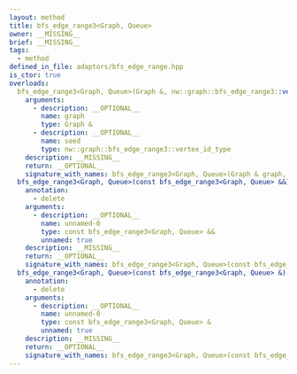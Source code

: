 ```yaml
---
layout: method
title: bfs_edge_range3<Graph, Queue>
owner: __MISSING__
brief: __MISSING__
tags:
  - method
defined_in_file: adaptors/bfs_edge_range.hpp
is_ctor: true
overloads:
  bfs_edge_range3<Graph, Queue>(Graph &, nw::graph::bfs_edge_range3::vertex_id_type):
    arguments:
      - description: __OPTIONAL__
        name: graph
        type: Graph &
      - description: __OPTIONAL__
        name: seed
        type: nw::graph::bfs_edge_range3::vertex_id_type
    description: __MISSING__
    return: __OPTIONAL__
    signature_with_names: bfs_edge_range3<Graph, Queue>(Graph & graph, nw::graph::bfs_edge_range3::vertex_id_type seed)
  bfs_edge_range3<Graph, Queue>(const bfs_edge_range3<Graph, Queue> &&):
    annotation:
      - delete
    arguments:
      - description: __OPTIONAL__
        name: unnamed-0
        type: const bfs_edge_range3<Graph, Queue> &&
        unnamed: true
    description: __MISSING__
    return: __OPTIONAL__
    signature_with_names: bfs_edge_range3<Graph, Queue>(const bfs_edge_range3<Graph, Queue> &&)
  bfs_edge_range3<Graph, Queue>(const bfs_edge_range3<Graph, Queue> &):
    annotation:
      - delete
    arguments:
      - description: __OPTIONAL__
        name: unnamed-0
        type: const bfs_edge_range3<Graph, Queue> &
        unnamed: true
    description: __MISSING__
    return: __OPTIONAL__
    signature_with_names: bfs_edge_range3<Graph, Queue>(const bfs_edge_range3<Graph, Queue> &)
---
```

